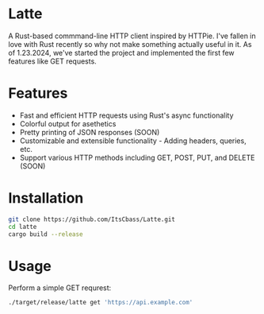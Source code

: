 # Latte 
A Rust-based commmand-line HTTP client inspired by HTTPie. I've fallen in love with Rust recently so why not make something actually useful in it. As of 1.23.2024, we've started the project and implemented the first few features like GET requests.

# Features
- Fast and efficient HTTP requests using Rust's async functionality
- Colorful output for asethetics
- Pretty printing of JSON responses (SOON)
- Customizable and extensible functionality - Adding headers, queries, etc.
- Support various HTTP methods including GET, POST, PUT, and DELETE (SOON)

# Installation
```bash
git clone https://github.com/ItsCbass/Latte.git
cd latte
cargo build --release
```

# Usage
Perform a simple GET requrest:
```bash
./target/release/latte get 'https://api.example.com'
```